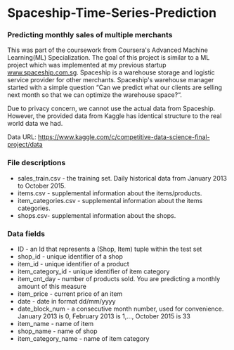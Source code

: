 # Spaceship-Time-Series-Prediction
### Predicting monthly sales of multiple merchants

This was part of the coursework from Coursera's Advanced Machine Learning(ML) Specialization. The goal of this project is similar to a ML project which was implemented at my previous startup www.spaceship.com.sg. Spaceship is a warehouse storage and logistic service provider for other merchants. Spaceship's warehouse manager started with a simple question “Can we predict what our clients are selling next month so that we can optimize the warehouse space?“. 

Due to privacy concern, we cannot use the actual data from Spaceship. However, the provided data from Kaggle has identical structure to the real world data we had.

Data URL: https://www.kaggle.com/c/competitive-data-science-final-project/data

### File descriptions

- sales_train.csv - the training set. Daily historical data from January 2013 to October 2015.
- items.csv - supplemental information about the items/products.
- item_categories.csv  - supplemental information about the items categories.
- shops.csv- supplemental information about the shops.

### Data fields

- ID - an Id that represents a (Shop, Item) tuple within the test set
- shop_id - unique identifier of a shop
- item_id - unique identifier of a product
- item_category_id - unique identifier of item category
- item_cnt_day - number of products sold. You are predicting a monthly amount of this measure
- item_price - current price of an item
- date - date in format dd/mm/yyyy
- date_block_num - a consecutive month number, used for convenience. January 2013 is 0, February 2013 is 1,..., October 2015 is 33
- item_name - name of item
- shop_name - name of shop
- item_category_name - name of item category
